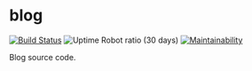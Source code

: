 # blog
[![Build Status](https://travis-ci.com/beanpuppy/blog.svg?branch=master)](https://travis-ci.com/beanpuppy/blog)
![Uptime Robot ratio (30 days)](https://img.shields.io/uptimerobot/ratio/m783092726-5b56ef836be0b35d2886db6d.svg)
[![Maintainability](https://api.codeclimate.com/v1/badges/d307de478f24f7ced5b3/maintainability)](https://codeclimate.com/github/beanpuppy/blog/maintainability)

Blog source code.
